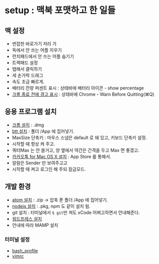 # setup : 맥북 포맷하고 한 일들
## 맥 설정
* 번잡한 바로가기 저리 가
 * 독에서 안 쓰는 어플 지우기
 * 런치패드에서 안 쓰는 어플 숨기기
* 트랙패드 설정
 * 탭해서 클릭하기
 * 세 손가락 드래그
 * 속도 조금 빠르게.
* 배터리 잔량 퍼센트 표시 : 상태바에 배터리 아이콘 - show percentage
* [크롬 종료 전에 경고 표시](https://support.google.com/chrome/answer/95631?hl=ko) : 상태바에 Chrome - Warn Before Quitting(⌘Q)

## 응용 프로그램 설치
* [크롬 설치](http://www.google.co.kr/chrome/browser/desktop/) : .dmg
* [btt 설치](http://www.bettertouchtool.net/) : 폴더 /App 에 집어넣기.
 * MaxSize 단축키 : 마우스 스냅은 default 로 돼 있고, 키보드 단축키 설정.
 * 시작할 때 항상 켜 주고.
 * 쿼터Max 는 안 쓸거고, 양 옆에서 약간은 간격을 두고 Max 면 좋겠고.
* [카카오톡 for Mac OS X 설치](http://www.kakao.com/talk/ko) : App Store 를 통해서.
 * 알람은 Sender 만 보여주고고
 * 시작할 때 켜고 로그인 해 주되 잠금모드.

## 개발 환경
* [atom 설치](https://atom.io/) : .zip -> 압축 푼 폴더 /App 에 집어넣기.
* [nodejs 설치](https://nodejs.org/) : .pkg, npm 도 같이 설치 됨.
* git 설치 : 터미널에서 `$ git`만 쳐도 xCode 어쩌고하면서 안내해준다.
* [워드프레스 설치](https://ko.wordpress.org/2014/01/01/mamp를-사용해서-내-컴퓨터에-워드프레스-설치하기/)
 * 안내에 따라 MAMP 설치
### 터미널 설정
* [bash_profile](/.bash_profile)
* [vimrc](/.vimrc)

